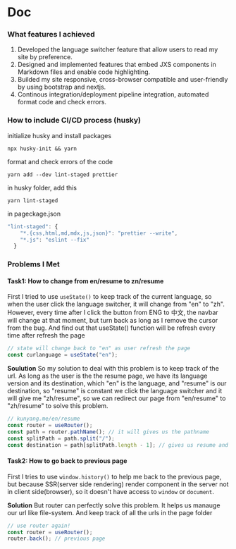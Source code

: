 # Doc

### What features I achieved
1. Developed the language switcher feature that allow users to read my site by preference.
2. Designed and implemented features that embed JXS components in Markdown files and enable code highlighting.
3. Builded my site responsive, cross-browser compatible and user-friendly by using bootstrap and nextjs.
4. Continous integration/deployment pipeline integration, automated format code and check errors. 



### How to include CI/CD process (husky)

initialize husky and install packages

```console
npx husky-init && yarn
```

format and check errors of the code

```console
yarn add --dev lint-staged prettier
```

in husky folder, add this

```shell
yarn lint-staged
```

in pageckage.json

```js
"lint-staged": {
    "*.{css,html,md,mdx,js,json}": "prettier --write",
    "*.js": "eslint --fix"
  }
```

### Problems I Met

#### Task1: How to change from en/resume to zn/resume

First I tried to use `useState()` to keep track of the current
language, so when the user click the language switcher, it will change from "en" to "zh". However, every time after I click the button from ENG to 中文, the navbar will change at that moment, but turn back as long as I remove the cursor from the bug. And find out that useState() function will be refresh every time after refresh the page

```js
// state will change back to "en" as user refresh the page
const curlanguage = useState("en");
```

**Soulution**
So my solution to deal with this problem is to keep track of the url. As long as the user is the the resume page, we have its language version and its destination, which "en" is the language, and "resume" is our destination, so "resume" is constant we click the language switcher and it will give me "zh/resume", so we can redirect our page from "en/resume" to "zh/resume" to solve this problem.

```js
// kunyang.me/en/resume
const router = useRouter();
const path = router.pathName(); // it will gives us the pathname
const splitPath = path.split("/");
const destination = path[splitPath.length - 1]; // gives us resume and then we can redirect by join("zh" + destination) to achieve language switcher
```

#### Task2: How to go back to previous page

First I tries to use `window.history()` to help me back to the previous page, but because SSR(server side rendering) render component in the server not in client side(browser), so it doesn't have access to `window` or `document`.

**Solution**
But router can perfectly solve this problem. It helps us manauge our url like file-system. And keep track of all the urls in the page folder

```js
// use router again!
const router = useRouter();
router.back(); // previous page
```
